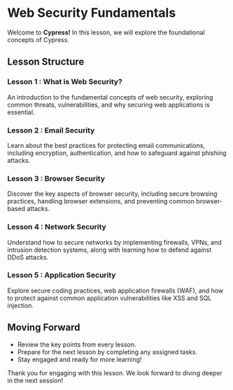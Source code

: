 
# Web Security Fundamentals

Welcome to **Cypress!** In this lesson, we will explore the foundational concepts of Cypress.

## Lesson Structure

### Lesson 1 : What is Web Security?

An introduction to the fundamental concepts of web security, exploring common threats, vulnerabilities, and why securing web applications is essential.

### Lesson 2 : Email Security

Learn about the best practices for protecting email communications, including encryption, authentication, and how to safeguard against phishing attacks.

### Lesson 3 : Browser Security
Discover the key aspects of browser security, including secure browsing practices, handling browser extensions, and preventing common browser-based attacks.

### Lesson 4 : Network Security
Understand how to secure networks by implementing firewalls, VPNs, and intrusion detection systems, along with learning how to defend against DDoS attacks.

### Lesson 5 : Application Security
Explore secure coding practices, web application firewalls (WAF), and how to protect against common application vulnerabilities like XSS and SQL injection.

## Moving Forward

-   Review the key points from every lesson.
-   Prepare for the next lesson by completing any assigned tasks.
-   Stay engaged and ready for more learning!

Thank you for engaging with this lesson. We look forward to diving deeper in the next session!
<!--stackedit_data:
eyJoaXN0b3J5IjpbLTE1NjY3NDY5OTgsMjY5NjMxOTA5LDE4NT
c2NzQyOTQsLTEwNTQ1MTUzNDldfQ==
-->